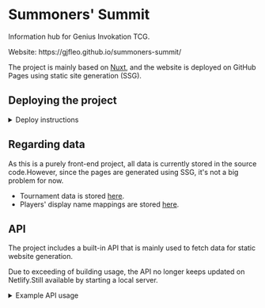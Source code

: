 # Summoners' Summit

Information hub for Genius Invokation TCG.

Website: https\://gjfleo.github.io/summoners-summit/

The project is mainly based on [Nuxt](https://nuxt.com/), and the website is deployed on GitHub Pages using static site generation (SSG).

## Deploying the project

<details><summary>Deploy instructions</summary>

### Environment

- Node: 18.x
- pnpm

### Installing dependencies

```bash
pnpm i
```

### Deploying locally

```bash
pnpm run dev
```

### Generating static pages

```bash
pnpm run generate
```

To preview:

```bash
pnpm run preview:ssg
```

For generating static pages of the website to be uploaded to GitHub Pages or another hosting service of choice.

### Building

```bash
pnpm run build
```

To preview:

```bash
pnpm run preview
```

使用此命令构建 Node.js Server，可用于 API 调用。

</details>

## Regarding data

As this is a purely front-end project, all data is currently stored in the source code.However, since the pages are generated using SSG, it's not a big problem for now.

- Tournament data is stored [here](./server/data/tournaments).
- Players' display name mappings are stored [here](./server/data/players/index.ts).

## API

The project includes a built-in API that is mainly used to fetch data for static website generation.

Due to exceeding of building usage, the API no longer keeps updated on Netlify.Still available by starting a local server.

<details><summary>Example API usage</summary>

- [`/tournaments`](https://summoners-summit.netlify.app/api/v1/tournaments) - Get a list of all events.
  - [`?gameVersion=3.8`](https://summoners-summit.netlify.app/api/v1/tournaments?gameVersion=3.8) - Only get events from specified version. Default is all versions.
- [`/tournaments/:tournamentId`](https://summoners-summit.netlify.app/api/v1/tournaments/b7f4346442601d80) - Get general information of a tournament.
- [`/tournaments/:tournamentId/details`](https://summoners-summit.netlify.app/api/v1/tournaments/b7f4346442601d80/details) - 赛事信息，连同该赛事场次和对局
- [`/matches/:matchId`](https://summoners-summit.netlify.app/api/v1/matches/b7f4346442601d8001) - Get details of a specific match.
- [`/games`](https://summoners-summit.netlify.app/api/v1/games) - Get a list of games.
  - [`?limit=10&offset=10`](https://summoners-summit.netlify.app/api/v1/games?limit=10\&offset=10) - Game count and offset for pagination. Default is `limit=50`.
  - Other parameters TBA.
- [`/decks/:deckId`](https://summoners-summit.netlify.app/api/v1/decks/dd6dae64467a5555) - Get information of a specific deck.
- [`/team-stats`](https://summoners-summit.netlify.app/api/v1/team-stats) - Get statistics of all main deck combinations.

</details>
